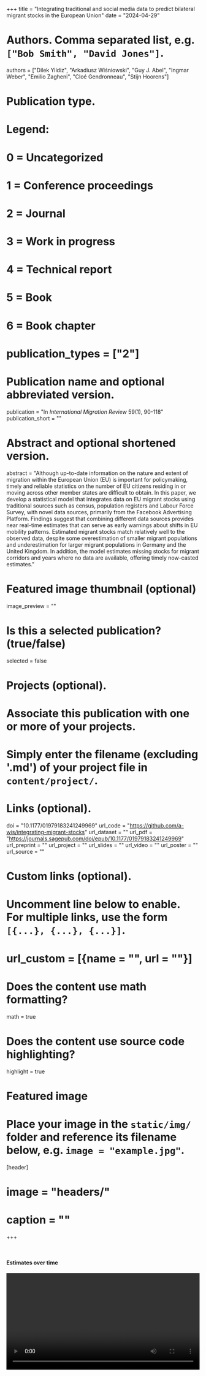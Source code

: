 +++
title = "Integrating traditional and social media data to predict bilateral migrant stocks in the European Union"
date = "2024-04-29"

# Authors. Comma separated list, e.g. `["Bob Smith", "David Jones"]`.
authors = ["Dilek Yildiz", "Arkadiusz Wiśniowski", "Guy J. Abel", "Ingmar Weber", "Emilio Zagheni", "Cloé Gendronneau", "Stijn Hoorens"]


# Publication type.
# Legend:
# 0 = Uncategorized
# 1 = Conference proceedings
# 2 = Journal
# 3 = Work in progress
# 4 = Technical report
# 5 = Book
# 6 = Book chapter
# publication_types = ["2"]

# Publication name and optional abbreviated version.
publication = "In *International Migration Review* 59(1), 90-118"
publication_short = ""

# Abstract and optional shortened version.
abstract = "Although up-to-date information on the nature and extent of migration within the European Union (EU) is important for policymaking, timely and reliable statistics on the number of EU citizens residing in or moving across other member states are difficult to obtain. In this paper, we develop a statistical model that integrates data on EU migrant stocks using traditional sources such as census, population registers and Labour Force Survey, with novel data sources, primarily from the Facebook Advertising Platform. Findings suggest that combining different data sources provides near real-time estimates that can serve as early warnings about shifts in EU mobility patterns. Estimated migrant stocks match relatively well to the observed data, despite some overestimation of smaller migrant populations and underestimation for larger migrant populations in Germany and the United Kingdom. In addition, the model estimates missing stocks for migrant corridors and years where no data are available, offering timely now-casted estimates."

# Featured image thumbnail (optional)
image_preview = ""

# Is this a selected publication? (true/false)
selected = false

# Projects (optional).
#   Associate this publication with one or more of your projects.
#   Simply enter the filename (excluding '.md') of your project file in `content/project/`.


# Links (optional).
doi = "10.1177/01979183241249969" 
url_code = "https://github.com/a-wis/integrating-migrant-stocks"
url_dataset = ""
url_pdf = "https://journals.sagepub.com/doi/epub/10.1177/01979183241249969"
url_preprint = ""
url_project = ""
url_slides = ""
url_video = ""
url_poster = ""
url_source = ""

# Custom links (optional).
#   Uncomment line below to enable. For multiple links, use the form `[{...}, {...}, {...}]`.
# url_custom = [{name = "", url = ""}]

# Does the content use math formatting?
math = true

# Does the content use source code highlighting?
highlight = true

# Featured image
# Place your image in the `static/img/` folder and reference its filename below, e.g. `image = "example.jpg"`.
[header]
# image = "headers/"
# caption = ""

+++


<div style="display:inline-block; vertical-align:top">
   <div data-doi="10.1177/01979183241249969" data-badge-type='medium-donut' class='altmetric-embed' data-hide-no-mentions="true" data-badge-popover='right' ></div>
  </div>
<div style="display: inline-block">
   <div data-doi="10.1177/01979183241249969" class="__dimensions_badge_embed__" data-hide-zero-citations="true"></div>
</div>

#### Estimates over time

<style>
video {
  /* override other styles to make responsive */
  width: 100%    !important;
  height: auto   !important;
  max-height: 720px
}
</style>

<video loop="loop" controls>
<source src="eu_migrant_stocks.mp4" type="video/mp4" />
</video>
